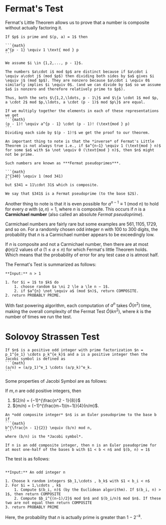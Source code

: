 # Fermat's Test

Fermat's Little Theorem allows us to prove that a number is composite without actually factoring it.

````{prf:theorem} Fermat's Little Theorem
If $p$ is prime and $(p, a) = 1$ then

```{math}
a^{p - 1} \equiv 1 \text{ mod } p
```
````

````{prf:proof}
We assume $i \in {1,2,..., p - 1}$.

The numbers $a\cdot i$ mod $p$ are distinct because if $a\cdot i \equiv a\cdot j$ (mod $p$) then dividing both sides by $a$ gives $i \equiv j$ (mod $p$). They are nonzero because $a\cdot i \equiv 0$ similarly implies $i \equiv 0$. (and we can divide by $a$ so we assume $a$ is nonzero and therefore relatively prime to $p$).

Thus, both the sets $\{1,2,\ldots, p - 1\}$ and $\{a \cdot 1$ mod $p, a \cdot 2$ mod $p,\ldots, a \cdot (p - 1)$ mod $p\}$ are equal.

If we multiply together the elements in each of these representations we get 
```{math}
(p - 1)! \equiv a^{p - 1} \cdot (p - 1)! (\text{mod } p)
```
Dividing each side by $(p - 1)!$ we get the proof to our theorem.
````

```{prf:remark}
An important thing to note is that the *inverse* of Fermat's Little Theorem is not always true i.e., if $a^{n−1} \equiv 1 (\text{mod } n)$ for some $a$ with $a \not \equiv 0 (\text{mod } n)$, then $n$ might not be prime.

Such numbers are known as ***Fermat pseudoprimes***.
```

````{prf:example}
```{math}
2^{340} \equiv 1 (mod 341)
```
but $341 = 11\cdot 31$ which is composite.

We say that $341$ is a Fermat pseudoprime (to the base $2$).
````

Another thing to note is that it is even possible for $a^{n−1} \equiv 1$ (mod $n$) to hold for every $a$ with $(a,n) = 1$, where $n$ is composite. This occurs if $n$ is a **Carmichael number** (also called an absolute *Fermat pseudoprime*).

Carmichael numbers are fairly rare but some examples are $561, 1105, 1729,$ and so on.
For a randomly chosen odd integer n with 100 to 300 digits, the probability that $n$ is a Carmichael number appears to be exceedingly
low. 

If $n$ is composite and not a Carmichael number, then there are at most $\phi(n)/2$ values of $a$ ($1 \le a \le n$) for which Fermat's little Theorem holds. Which means that the probability of error for any test case $a$ is atmost half. 

The Fermat's Test is summarized as follows:
```{prf:algorithm}
**Input:** n > 1

1. for $i = 1$ to $k$ do
	1. choose random $a \ni 2 \le a \le n − 1$.
	2. if $a^{n} \not \equiv a$ (mod $n)$, return COMPOSITE.
2. return PROBABLY PRIME.
```

With fast powering algorithm, each computation of $a^n$ takes $\tilde{O}(n^2)$ time, making the overall complexity of the Fermat Test $\tilde{O}(k n^2)$, where $k$ is the number of times we run the test.

<!-- # Pocklington-Lehmer Primality Test

````{prf:theorem}
Suppose $n − 1 = f r$ with $(f, r) = 1$ and suppose that a complete factorization of $f$ is known. 

Suppose that there exists an $a$ such that 

```{math}
a^{n−1} \equiv 1 \text{ mod } n \text{ and } \left(a^{\frac{n−1}{q}, n \right) = 1
```

for every prime factor $q$ of $f$. Then every prime factor of $n$ is congruent to $1$ mod $f$.
```` -->

# Solovoy Strassen Test

````{prf:definition} Jacobi Symbol
If $n$ is a positive odd integer with prime factorization $n = p_1^{e_1} \cdots p_k^{e_k}$ and a is a positive integer then the Jacobi symbol is defined as
```{math}
(a/n) = (a/p_1)^e_1 \cdots (a/p_k)^e_k.
```
````

Some properties of Jacobi Symbol are as follows:

If $m, n$ are odd positive integers, then
1. $(2/n) = (−1)^{\frac{n^2 - 1}{8}}$
2. $(m/n) = (−1)^{\frac(m−1)(n−1)}{4}(n/m)$.

````{prf:definition} Euler pseudoprime
An *odd composite integer* $n$ is an Euler pseudoprime to the base b if
```{math}
b^{\frac{n - 1}{2}} \equiv (b/n) mod n,
```
where (b/n) is the *Jacobi symbol*.
````

````{prf:theorem} Solvay-Strassen Theorem
If n is an odd composite integer, then n is an Euler pseudoprime for at most one-half of the bases b with $1 < b < n$ and $(b, n) = 1$
````

The test is as follows:

```{prf:algorithm} Solovay–Strassen primality test

**Input:** An odd integer n

1. Choose k random integers $b_1,\cdots , b_k$ with $1 < b_i < n$
2. For $i = 1,\cdots , k$
	1. Compute $(b_i, n)$ (by the Euclidean algorithm). If $(b_i, n) > 1$, then return COMPOSITE
	2. Compute $b_i^{(n−1)/2}$ mod $n$ and $(b_i/n)$ mod $n$. If these two are not equal then return COMPOSITE
3. return PROBABLY PRIME
```

Here, the probability that $n$ is actually prime is greater than $1 - 2^{-k}$.